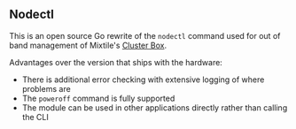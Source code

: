 ## Nodectl

This is an open source Go rewrite of the `nodectl` command used for out of band management of Mixtile's [Cluster Box](https://www.mixtile.com/cluster-box/).

Advantages over the version that ships with the hardware:
* There is additional error checking with extensive logging of where problems are
* The `poweroff` command is fully supported
* The module can be used in other applications directly rather than calling the CLI
